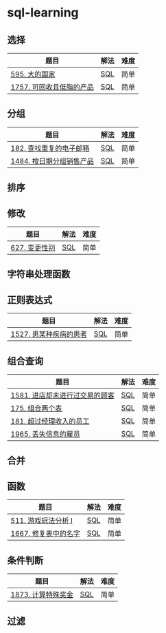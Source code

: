 # sql-learning

## 选择

| 题目                                                         | 解法                        | 难度 |
| ------------------------------------------------------------ | --------------------------- | ---- |
| [595. 大的国家](https://leetcode.cn/problems/big-countries/) | [SQL](choose/big-countries.md) | 简单     |
| [1757. 可回收且低脂的产品](https://leetcode.cn/problems/recyclable-and-low-fat-products/) |        [SQL](choose/recyclable-and-low-fat-products.md) |  简单   |

## 分组
| 题目                                                         | 解法                                | 难度 |
| ------------------------------------------------------------ | ----------------------------------- | ---- |
| [182. 查找重复的电子邮箱](https://leetcode.cn/problems/duplicate-emails/) | [SQL](group/duplicate-emails.md) |  简单    |
| [1484. 按日期分组销售产品](https://leetcode.cn/problems/group-sold-products-by-the-date/) | [SQL](group/group-sold-products-by-the-date.md) |  简单    |

## 排序

## 修改
| 题目                                                         | 解法                                | 难度 |
| ------------------------------------------------------------ | ----------------------------------- | ---- |
| [627. 变更性别](https://leetcode.cn/problems/swap-salary/) | [SQL](update/swap-salary.md) |  简单    |

## 字符串处理函数


## 正则表达式

| 题目                                                         | 解法                                | 难度 |
| ------------------------------------------------------------ | ----------------------------------- | ---- |
| [1527. 患某种疾病的患者](https://leetcode.cn/problems/patients-with-a-condition/) | [SQL](regexp/patients-with-a-condition.md) |  简单    |

## 组合查询
| 题目                                                         | 解法                                | 难度 |
| ------------------------------------------------------------ | ----------------------------------- | ---- |
| [1581. 进店却未进行过交易的顾客](https://leetcode.cn/problems/customer-who-visited-but-did-not-make-any-transactions/) | [SQL](join/customer-who-visited-but-did-not-make-any-transactions.md) |  简单    |
| [175. 组合两个表](https://leetcode.cn/problems/combine-two-tables/) | [SQL](join/combine-two-tables.md) |  简单    |
| [181. 超过经理收入的员工](https://leetcode.cn/problems/employees-earning-more-than-their-managers/) | [SQL](join/employees-earning-more-than-their-managers.md) |  简单    |
| [1965. 丢失信息的雇员](https://leetcode.cn/problems/employees-with-missing-information/) | [SQL](join/employees-with-missing-information.md) |  简单    |

## 合并

## 函数
| 题目                                                         | 解法                              | 难度 |
| ------------------------------------------------------------ | --------------------------------- | ---- |
| [511. 游戏玩法分析 I](https://leetcode.cn/problems/game-play-analysis-i/) | [SQL](function/game-play-analysis-i.md) | 简单     |
| [1667. 修复表中的名字](https://leetcode.cn/problems/fix-names-in-a-table/) | [SQL](function/submissions.md) | 简单     |


## 条件判断
| 题目                                                         | 解法                                | 难度 |
| ------------------------------------------------------------ | ----------------------------------- | ---- |
| [1873. 计算特殊奖金](https://leetcode.cn/problems/calculate-special-bonus/submissions/) | [SQL](condition/calculate-special-bonus.md) |  简单    |

## 过滤


